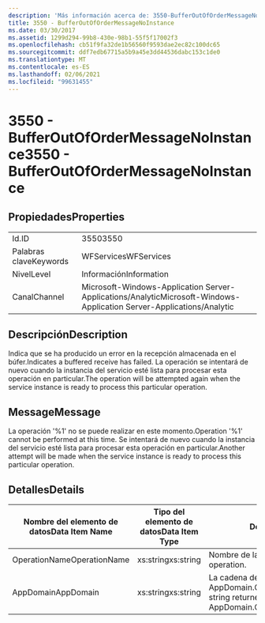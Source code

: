 ```yaml
---
description: 'Más información acerca de: 3550-BufferOutOfOrderMessageNoInstance'
title: 3550 - BufferOutOfOrderMessageNoInstance
ms.date: 03/30/2017
ms.assetid: 1299d294-99b8-430e-98b1-55f5f17002f3
ms.openlocfilehash: cb51f9fa32de1b56560f9593dae2ec82c100dc65
ms.sourcegitcommit: ddf7edb67715a5b9a45e3dd44536dabc153c1de0
ms.translationtype: MT
ms.contentlocale: es-ES
ms.lasthandoff: 02/06/2021
ms.locfileid: "99631455"
---
```

# <a name="3550---bufferoutofordermessagenoinstance"></a><span data-ttu-id="d4c3f-103">3550 - BufferOutOfOrderMessageNoInstance</span><span class="sxs-lookup"><span data-stu-id="d4c3f-103">3550 - BufferOutOfOrderMessageNoInstance</span></span>

## <a name="properties"></a><span data-ttu-id="d4c3f-104">Propiedades</span><span class="sxs-lookup"><span data-stu-id="d4c3f-104">Properties</span></span>  
  
|||  
|-|-|  
|<span data-ttu-id="d4c3f-105">Id.</span><span class="sxs-lookup"><span data-stu-id="d4c3f-105">ID</span></span>|<span data-ttu-id="d4c3f-106">3550</span><span class="sxs-lookup"><span data-stu-id="d4c3f-106">3550</span></span>|  
|<span data-ttu-id="d4c3f-107">Palabras clave</span><span class="sxs-lookup"><span data-stu-id="d4c3f-107">Keywords</span></span>|<span data-ttu-id="d4c3f-108">WFServices</span><span class="sxs-lookup"><span data-stu-id="d4c3f-108">WFServices</span></span>|  
|<span data-ttu-id="d4c3f-109">Nivel</span><span class="sxs-lookup"><span data-stu-id="d4c3f-109">Level</span></span>|<span data-ttu-id="d4c3f-110">Información</span><span class="sxs-lookup"><span data-stu-id="d4c3f-110">Information</span></span>|  
|<span data-ttu-id="d4c3f-111">Canal</span><span class="sxs-lookup"><span data-stu-id="d4c3f-111">Channel</span></span>|<span data-ttu-id="d4c3f-112">Microsoft-Windows-Application Server-Applications/Analytic</span><span class="sxs-lookup"><span data-stu-id="d4c3f-112">Microsoft-Windows-Application Server-Applications/Analytic</span></span>|  
  
## <a name="description"></a><span data-ttu-id="d4c3f-113">Descripción</span><span class="sxs-lookup"><span data-stu-id="d4c3f-113">Description</span></span>  

 <span data-ttu-id="d4c3f-114">Indica que se ha producido un error en la recepción almacenada en el búfer.</span><span class="sxs-lookup"><span data-stu-id="d4c3f-114">Indicates a buffered receive has failed.</span></span> <span data-ttu-id="d4c3f-115">La operación se intentará de nuevo cuando la instancia del servicio esté lista para procesar esta operación en particular.</span><span class="sxs-lookup"><span data-stu-id="d4c3f-115">The operation will be attempted again when the service instance is ready to process this particular operation.</span></span>  
  
## <a name="message"></a><span data-ttu-id="d4c3f-116">Message</span><span class="sxs-lookup"><span data-stu-id="d4c3f-116">Message</span></span>  

 <span data-ttu-id="d4c3f-117">La operación '%1' no se puede realizar en este momento.</span><span class="sxs-lookup"><span data-stu-id="d4c3f-117">Operation '%1' cannot be performed at this time.</span></span> <span data-ttu-id="d4c3f-118">Se intentará de nuevo cuando la instancia del servicio esté lista para procesar esta operación en particular.</span><span class="sxs-lookup"><span data-stu-id="d4c3f-118">Another attempt will be made when the service instance is ready to process this particular operation.</span></span>  
  
## <a name="details"></a><span data-ttu-id="d4c3f-119">Detalles</span><span class="sxs-lookup"><span data-stu-id="d4c3f-119">Details</span></span>  
  
|<span data-ttu-id="d4c3f-120">Nombre del elemento de datos</span><span class="sxs-lookup"><span data-stu-id="d4c3f-120">Data Item Name</span></span>|<span data-ttu-id="d4c3f-121">Tipo del elemento de datos</span><span class="sxs-lookup"><span data-stu-id="d4c3f-121">Data Item Type</span></span>|<span data-ttu-id="d4c3f-122">Descripción</span><span class="sxs-lookup"><span data-stu-id="d4c3f-122">Description</span></span>|  
|--------------------|--------------------|-----------------|  
|<span data-ttu-id="d4c3f-123">OperationName</span><span class="sxs-lookup"><span data-stu-id="d4c3f-123">OperationName</span></span>|<span data-ttu-id="d4c3f-124">xs:string</span><span class="sxs-lookup"><span data-stu-id="d4c3f-124">xs:string</span></span>|<span data-ttu-id="d4c3f-125">Nombre de la operación.</span><span class="sxs-lookup"><span data-stu-id="d4c3f-125">The name of the operation.</span></span>|  
|<span data-ttu-id="d4c3f-126">AppDomain</span><span class="sxs-lookup"><span data-stu-id="d4c3f-126">AppDomain</span></span>|<span data-ttu-id="d4c3f-127">xs:string</span><span class="sxs-lookup"><span data-stu-id="d4c3f-127">xs:string</span></span>|<span data-ttu-id="d4c3f-128">La cadena devuelta por AppDomain.CurrentDomain.FriendlyName.</span><span class="sxs-lookup"><span data-stu-id="d4c3f-128">The string returned by AppDomain.CurrentDomain.FriendlyName.</span></span>|

